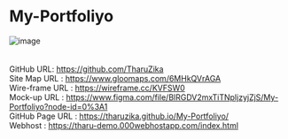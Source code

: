 # My-Portfoliyo

![image](https://user-images.githubusercontent.com/101235785/189197170-5b1d6519-4714-42c8-beb5-196a5fdfc024.png)
<br>
<br>
<br>
GitHub URL: https://github.com/TharuZika <br>
Site Map URL : https://www.gloomaps.com/6MHkQVrAGA <br>
Wire-frame URL : https://wireframe.cc/KVFSW0 <br>
Mock-up URL : https://www.figma.com/file/BlRGDV2mxTiTNpljzyjZjS/My-Portfoliyo?node-id=0%3A1 <br>
GitHub Page URL : https://tharuzika.github.io/My-Portfoliyo/ <br>
Webhost : https://tharu-demo.000webhostapp.com/index.html <br>
